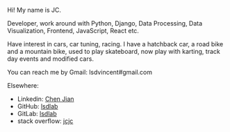 Hi! My name is JC.

Developer, work around with Python, Django, Data Processing, Data Visualization, Frontend, JavaScript, React etc.

Have interest in cars, car tuning, racing. I have a hatchback car, a road bike and a mountain bike, used to play skateboard, now play with karting, track day events and modified cars.

You can reach me by Gmail: lsdvincent#gmail.com

Elsewhere:

- Linkedin: [Chen Jian](https://www.linkedin.com/in/jc-81493210b/)
- GitHub: [lsdlab](https://github.com/lsdlab)
- GitLab: [lsdlab](https://gitlab.com/lsdlab)
- stack overflow: [jcjc](https://stackoverflow.com/users/3295711/jcjc?tab=profile)

